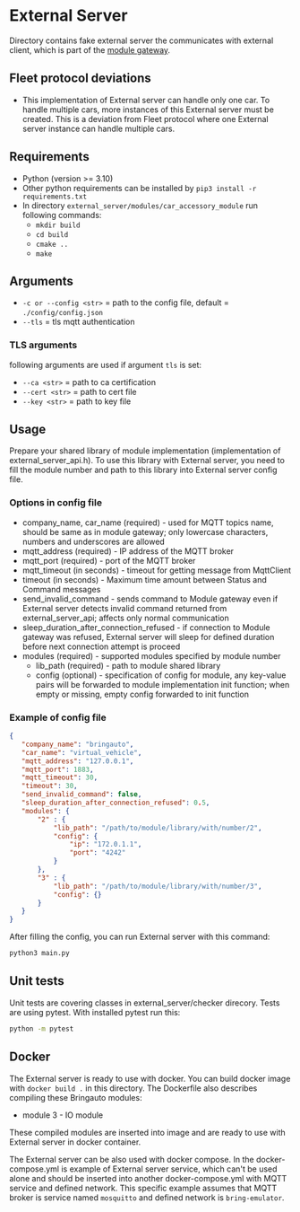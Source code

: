 # External Server

Directory contains fake external server the communicates with external client, which is part of the [module gateway](https://gitlab.bringauto.com/bring-auto/fleet-protocol-v2/module-gateway).

## Fleet protocol deviations
- This implementation of External server can handle only one car. To handle multiple cars, more instances of this External server must be created. This is a deviation from Fleet protocol where one External server instance can handle multiple cars.

## Requirements

- Python (version >= 3.10)
- Other python requirements can be installed by `pip3 install -r requirements.txt`
- In directory `external_server/modules/car_accessory_module` run following commands:
    - `mkdir build`
    - `cd build`
    - `cmake ..`
    - `make`

## Arguments

- `-c or --config <str>` = path to the config file, default = `./config/config.json`
- `--tls` = tls mqtt authentication

### TLS arguments

following arguments are used if argument `tls` is set:

- `--ca <str>` = path to ca certification
- `--cert <str>` = path to cert file
- `--key <str>` = path to key file

## Usage

Prepare your shared library of module implementation (implementation of external_server_api.h). To use this library with External server, you need to fill the module number and path to this library into External server config file.

### Options in config file

 - company_name, car_name (required) - used for MQTT topics name, should be same as in module gateway; only lowercase characters, numbers and underscores are allowed
 - mqtt_address (required) - IP address of the MQTT broker
 - mqtt_port (required) - port of the MQTT broker
 - mqtt_timeout (in seconds) - timeout for getting message from MqttClient
 - timeout (in seconds) - Maximum time amount between Status and Command messages
 - send_invalid_command - sends command to Module gateway even if External server detects invalid command returned from external_server_api; affects only normal communication
 - sleep_duration_after_connection_refused - if connection to Module gateway was refused, External server will sleep for defined duration before next connection attempt is proceed
 - modules (required) - supported modules specified by module number
    - lib_path (required) - path to module shared library
    - config (optional) - specification of config for module, any key-value pairs will be forwarded to module implementation init function; when empty or missing, empty config forwarded to init function

 ### Example of config file

 ```json
{
    "company_name": "bringauto",
    "car_name": "virtual_vehicle",
    "mqtt_address": "127.0.0.1",
    "mqtt_port": 1883,
    "mqtt_timeout": 30,
    "timeout": 30,
    "send_invalid_command": false,
    "sleep_duration_after_connection_refused": 0.5,
    "modules": {
        "2" : {
            "lib_path": "/path/to/module/library/with/number/2",
            "config": {
                "ip": "172.0.1.1",
                "port": "4242"
            }
        },
        "3" : {
            "lib_path": "/path/to/module/library/with/number/3",
            "config": {}
        }
    }
}
 ```

After filling the config, you can run External server with this command:

```bash
python3 main.py
```

## Unit tests

Unit tests are covering classes in external_server/checker direcory. Tests are using pytest. With installed pytest run this:

```bash
python -m pytest
```

## Docker
The External server is ready to use with docker. You can build docker image with `docker build .` in this directory. The Dockerfile also describes compiling these Bringauto modules:
 - module 3 - IO module

These compiled modules are inserted into image and are ready to use with External server in docker container.

The External server can be also used with docker compose. In the docker-compose.yml is example of External server service, which can't be used alone and should be inserted into another docker-compose.yml with MQTT service and defined network. This specific example assumes that MQTT broker is service named `mosquitto` and defined network is `bring-emulator`.
